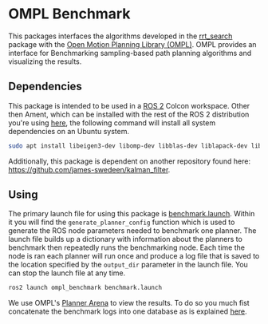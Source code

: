 # OMPL Benchmark

This packages interfaces the algorithms developed in the [rrt_search](../rrt_search) package with the [Open Motion Planning Library (OMPL)](https://ompl.kavrakilab.org/).
OMPL provides an interface for Benchmarking sampling-based path planning algorithms and visualizing the results.

## Dependencies

This package is intended to be used in a [ROS 2](https://docs.ros.org/en/jazzy/index.html) Colcon workspace.
Other then Ament, which can be installed with the rest of the ROS 2 distribution you're using [here](https://docs.ros.org/en/jazzy/Installation.html), the following command will install all system dependencies on an Ubuntu system.

```bash
sudo apt install libeigen3-dev libomp-dev libblas-dev liblapack-dev libtbb-dev libjemalloc2 libjemalloc-dev libflann-dev ros-jazzy-ompl
```
Additionally, this package is dependent on another repository found here: https://github.com/james-swedeen/kalman_filter.

## Using

The primary launch file for using this package is [benchmark.launch](launch/benchmark.launch).
Within it you will find the `generate_planner_config` function which is used to generate the ROS node parameters needed to benchmark one planner.
The launch file builds up a dictionary with information about the planners to benchmark then repeatedly runs the benchmarking node.
Each time the node is ran each planner will run once and produce a log file that is saved to the location specified by the `output_dir` parameter in the launch file.
You can stop the launch file at any time.
```bash
ros2 launch ompl_benchmark benchmark.launch
```
We use OMPL's [Planner Arena](https://plannerarena.org/) to view the results.
To do so you much fist concatenate the benchmark logs into one database as is explained [here](https://ompl.kavrakilab.org/benchmark.html).

